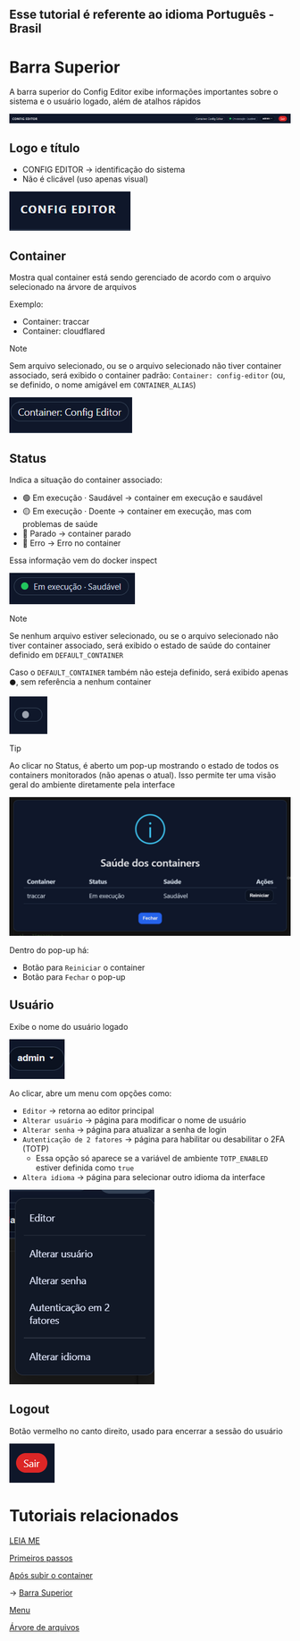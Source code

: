 ## Esse tutorial é referente ao idioma Português - Brasil

# Barra Superior

A barra superior do Config Editor exibe informações importantes sobre o sistema e o usuário logado, além de atalhos rápidos

![Barra Superior](/documentation/images/barra_superior.png)

## Logo e título

- CONFIG EDITOR → identificação do sistema
- Não é clicável (uso apenas visual)

![Logo e Título](/documentation/images/title.png)

## Container

Mostra qual container está sendo gerenciado de acordo com o arquivo selecionado na árvore de arquivos

Exemplo:
- Container: traccar
- Container: cloudflared

> [!NOTE]
> Sem arquivo selecionado, ou se o arquivo selecionado não tiver container associado, será exibido o container padrão: `Container: config-editor` (ou, se definido, o nome amigável em `CONTAINER_ALIAS`)

![Container](/documentation/images/container.png)

## Status

Indica a situação do container associado:

- 🟢 Em execução · Saudável → container em execução e saudável
- 🟡 Em execução · Doente → container em execução, mas com problemas de saúde
- 🔴 Parado → container parado
- 🔴 Erro → Erro no container

Essa informação vem do docker inspect

![Status do Container](/documentation/images/status_pt.png)

> [!NOTE]
> Se nenhum arquivo estiver selecionado, ou se o arquivo selecionado não tiver container associado, será exibido o estado de saúde do container definido em `DEFAULT_CONTAINER`
> 
> Caso o `DEFAULT_CONTAINER` também não esteja definido, será exibido apenas `⚫`, sem referência a nenhum container

![Status do Container Erro](/documentation/images/container_erro.png)

> [!TIP]
> Ao clicar no Status, é aberto um pop-up mostrando o estado de todos os containers monitorados (não apenas o atual). Isso permite ter uma visão geral do ambiente diretamente pela interface

![Pop-up do Container](/documentation/images/pop-up_containers_pt.png)

Dentro do pop-up há:
- Botão para `Reiniciar` o container  
- Botão para `Fechar` o pop-up

## Usuário

Exibe o nome do usuário logado

![Usuário](/documentation/images/user.png)

Ao clicar, abre um menu com opções como:

- `Editor` → retorna ao editor principal
- `Alterar usuário` → página para modificar o nome de usuário
- `Alterar senha` → página para atualizar a senha de login
- `Autenticação de 2 fatores` → página para habilitar ou desabilitar o 2FA (TOTP)
  - Essa opção só aparece se a variável de ambiente `TOTP_ENABLED` estiver definida como `true`
- `Altera idioma` → página para selecionar outro idioma da interface

![Menu](/documentation/images/menu_br.png)

## Logout

Botão vermelho no canto direito, usado para encerrar a sessão do usuário

![Sair](/documentation/images/sair.png)

# Tutoriais relacionados

[LEIA ME](/documentation/readme/README-pt-BR.md)

[Primeiros passos](/documentation/readme/pt-br/primeiros_passos.md)

[Após subir o container](/documentation/readme/pt-br/container_criado.md)

→ [Barra Superior](/documentation/readme/pt-br/barra_superior.md)

[Menu](/documentation/readme/pt-br/menu.md)

[Árvore de arquivos](/documentation/readme/pt-br/arvore_de_arquivos.md)